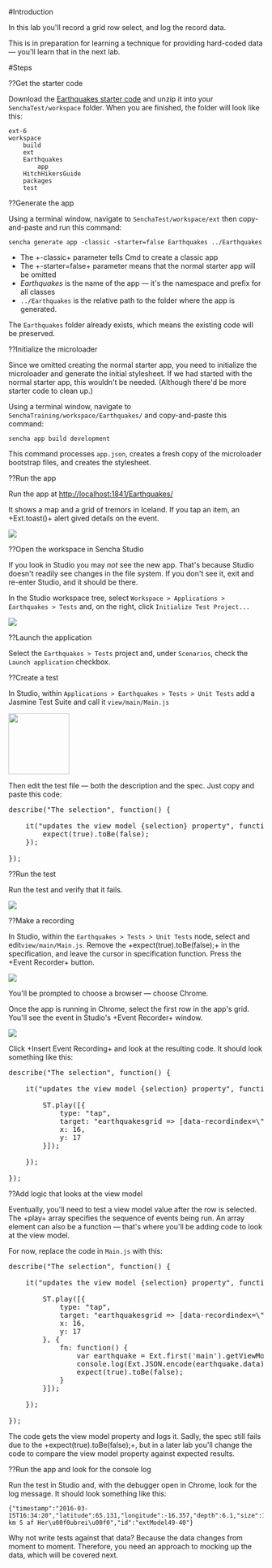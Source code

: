 #Introduction

In this lab you'll record a grid row select, and log the record data. 

This is in preparation for learning a technique for providing hard-coded
data &mdash; you'll learn that in the next lab.

#Steps

??Get the starter code

Download the <a href="resources/student/labs/senchatest/Earthquakes.zip">Earthquakes starter code</a> 
and unzip it into your `SenchaTest/workspace` folder. When you are finished, the folder will look like this:


    ext-6
    workspace
        build
        ext
        Earthquakes
            app
        HitchHikersGuide
        packages
        test


??Generate the app

Using a terminal window, navigate to `SenchaTest/workspace/ext` then copy-and-paste and run this command:

    sencha generate app -classic -starter=false Earthquakes ../Earthquakes

- The +-classic+ parameter tells Cmd to create a classic app 
- The +-starter=false+ parameter means that the normal starter app will be omitted
- *Earthquakes* is the name of the app &mdash; it's the namespace and prefix for all classes
- `../Earthquakes` is the relative path to the folder where the app is generated.

The `Earthquakes` folder already exists, which means the existing code will be preserved.


??Initialize the microloader

Since we omitted creating the normal starter app, you need to initialize the microloader
and generate the initial stylesheet. If we had started with the normal starter app, this
wouldn't be needed. (Although there'd be more starter code to clean up.)

Using a terminal window, navigate to `SenchaTraining/workspace/Earthquakes/` and copy-and-paste this command:

    sencha app build development

This command processes `app.json`, creates a fresh copy of the microloader bootstrap files, and 
creates the stylesheet.


??Run the app

Run the app at <a href="http://localhost:1841/workspace/Earthquakes/" target="lab">http://localhost:1841/Earthquakes/</a>

It shows a map and a grid of tremors in Iceland. If you tap an item, an +Ext.toast()+ alert gived details on the event.

<img src="resources/images/senchatest/RunEarthquakes.jpg">


??Open the workspace in Sencha Studio

If you look in Studio you may *not* see the new app. That's because Studio doesn't readily see changes in the file system. 
If you don't see it, exit and re-enter Studio, and it should be there. 

In the Studio workspace tree, select `Workspace > Applications > Earthquakes > Tests` and, on the right, 
click `Initialize Test Project...`

<img src="resources/images/senchatest/InitializeTestProject.jpg">


??Launch the application

Select the `Earthquakes > Tests` project and, under `Scenarios`, check the `Launch application` checkbox.


??Create a test

In Studio, within `Applications > Earthquakes > Tests > Unit Tests` add a Jasmine Test Suite and call it `view/main/Main.js`

<img src="resources/images/senchatest/NewViewMainMain.jpg" height="120">

Then edit the test file &mdash; both the description and the spec. Just copy and paste this code:

<pre class="runnable 160 readonly">
describe("The selection", function() {

    it("updates the view model {selection} property", function() {
        expect(true).toBe(false);
    });

});</pre>


??Run the test

Run the test and verify that it fails.

<img src="resources/images/senchatest/MainInitiallyFails.jpg">


??Make a recording

In Studio, within the `Earthquakes > Tests > Unit Tests` node, select and edit`view/main/Main.js`.
Remove the +expect(true).toBe(false);+ in the specification, and leave the cursor in specification function. Press the +Event Recorder+ button. 

<img src="resources/images/senchatest/StartRecording.jpg">

You'll be prompted to choose a browser &mdash; choose Chrome.

Once the app is running in Chrome, select the first row in the app's grid. You'll see the event in
Studio's +Event Recorder+ window. 

<img src="resources/images/senchatest/RecorderTapTheFirstRecord.jpg">

Click +Insert Event Recording+ and look at the resulting code. It should look something like this:

<pre class="runnable readonly 340">
describe("The selection", function() {

    it("updates the view model {selection} property", function() {

        ST.play([{
            type: "tap",
            target: "earthquakesgrid => [data-recordindex=\"0\"]",
            x: 16,
            y: 17
        }]);

    });

});
</pre>

??Add logic that looks at the view model

Eventually, you'll need to test a view model value after the row is selected. The +play+
array specifies the sequence of events being run. An array element can also be a function &mdash;
that's where you'll be adding code to look at the view model.

For now, replace the code in `Main.js` with this:

<pre class="runnable readonly">
describe("The selection", function() {

    it("updates the view model {selection} property", function() {

        ST.play([{
            type: "tap",
            target: "earthquakesgrid => [data-recordindex=\"0\"]",
            x: 16,
            y: 17
        }, {
            fn: function() {
                var earthquake = Ext.first('main').getViewModel().get('earthquake');
                console.log(Ext.JSON.encode(earthquake.data));
                expect(true).toBe(false);
            }
        }]);

    });

});</pre>

The code gets the view model property and logs it. Sadly, the spec still fails due to the +expect(true).toBe(false);+, but 
in a later lab you'll change the code to compare the view model property against expected results.


??Run the app and look for the console log

Run the test in Studio and, with the debugger open in Chrome, look for the log message. It should look something like this:

    {"timestamp":"2016-03-15T16:34:20","latitude":65.131,"longitude":-16.357,"depth":6.1,"size":1.4,"quality":77.51,"humanReadableLocation":"4,8 km S af Her\u00f0ubrei\u00f0","id":"extModel49-40"}

Why not write tests against that data? Because the data changes from moment to moment. Therefore, you need an approach to mocking up the data, which will be covered next.
